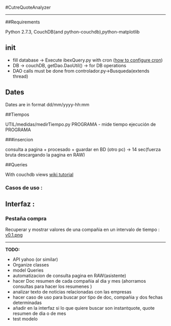 #CutreQuoteAnalyzer

---

##Requirements

Python 2.7.3, CouchDB(and python-couchdb),python-matplotlib


## init

* fill database -> Execute ibexQuery.py with cron
([how to configure cron](http://www.codigonomada.com/como-anadir-tareas-programadas-con-cron-linux/))
* DB -> couchDB, getDao.DaoUtil() -> for DB operations
* DAO calls must be done from controlador.py->Busqueda(extends thread)


## Dates

Dates are in format dd/mm/yyyy-hh:mm


##Tiempos

UTIL/medidas/medirTiempo.py PROGRAMA - mide tiempo ejecución de PROGRAMA

###insercion

consulta a pagina + procesado + guardar en BD (otro pc) -> 14 sec(fuerza bruta descargando la pagina en RAW)


##Queries

With couchdb views
[wiki](http://wiki.apache.org/couchdb/Introduction_to_CouchDB_views),[tutorial](http://guide.couchdb.org/draft/views.html)

### Casos de uso :


## Interfaz :
### Pestaña compra
Recuperar y mostrar valores de una compañia en un intervalo de tiempo :
[v0.1.png](doc/img/v0.1.png)

---

**TODO:**

* API yahoo (or similar)
* Organize classes
* model Queries
* automatizacion de consulta pagina en RAW(asistente)
* hacer Doc resumen de cada compañia al dia y mes (ahorramos consultas para hacer los resumenes )
* analizar texto de noticias relacionadas con las empresas
* hacer caso de uso para buscar por tipo de doc, compañia y dos fechas determinadas
* añadir en la interfaz si lo que quiere buscar son instantquote, quote resumen de dia o de mes 
* test modelo 
